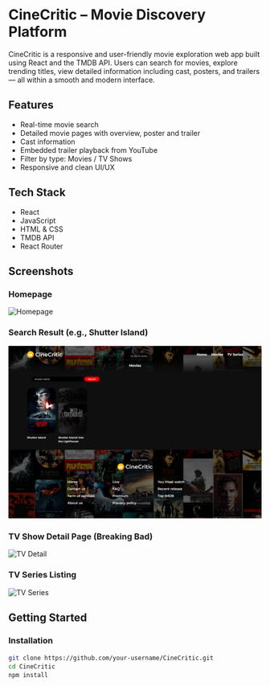 # CineCritic – Movie Discovery Platform

CineCritic is a responsive and user-friendly movie exploration web app built using React and the TMDB API. Users can search for movies, explore trending titles, view detailed information including cast, posters, and trailers — all within a smooth and modern interface.

## Features

- Real-time movie search
- Detailed movie pages with overview, poster and trailer
- Cast information
- Embedded trailer playback from YouTube
- Filter by type: Movies / TV Shows
- Responsive and clean UI/UX

## Tech Stack

- React
- JavaScript
- HTML & CSS
- TMDB API
- React Router

## Screenshots

### Homepage
![Homepage](./screenshots/home.png)

### Search Result (e.g., Shutter Island)
![Search Result](./screenshots/search.png)

### TV Show Detail Page (Breaking Bad)
![TV Detail](./screenshots/detail-ice-road.png)

### TV Series Listing 
![TV Series](./screenshots/tv-series-page.png)

## Getting Started

### Installation

```bash
git clone https://github.com/your-username/CineCritic.git
cd CineCritic
npm install
